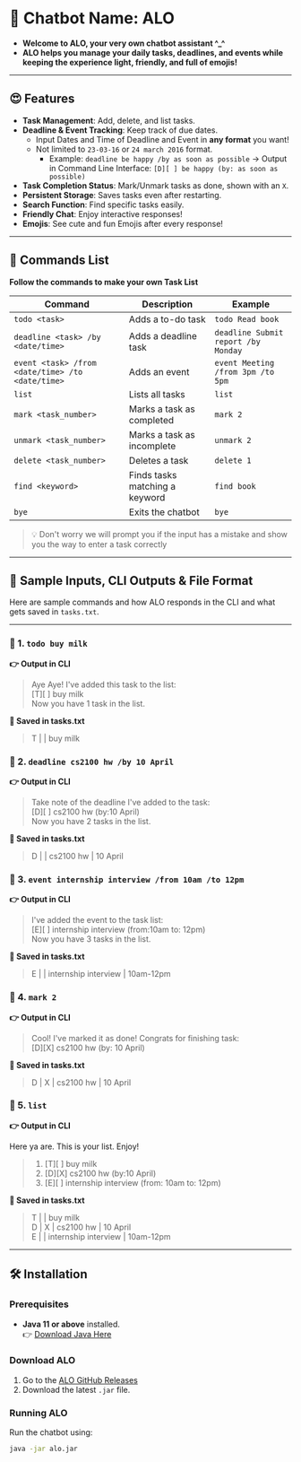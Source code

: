 # 🤖 Chatbot Name: ALO
- **Welcome to ALO, your very own chatbot assistant ^_^**
- **ALO helps you manage your daily tasks, deadlines, and events while keeping the experience light, friendly, and full of emojis!**

---

## 😍 Features
- **Task Management**: Add, delete, and list tasks.
- **Deadline & Event Tracking**: Keep track of due dates.
  - Input Dates and Time of Deadline and Event in **any format** you want!
  - Not limited to `23-03-16` or `24 march 2016` format.
    - Example: `deadline be happy /by as soon as possible` → Output in Command Line Interface: `[D][ ] be happy (by: as soon as possible)`
- **Task Completion Status**: Mark/Unmark tasks as done, shown with an `X`.
- **Persistent Storage**: Saves tasks even after restarting.
- **Search Function**: Find specific tasks easily.
- **Friendly Chat**: Enjoy interactive responses!
- **Emojis**: See cute and fun Emojis after every response!

---

## 🤩 Commands List
**Follow the commands to make your own Task List**

| Command                                          | Description                        | Example                             |
|--------------------------------------------------|------------------------------------|-------------------------------------|
| `todo <task>`                                    | Adds a to-do task                  | `todo Read book`                    |
| `deadline <task> /by <date/time>`                | Adds a deadline task               | `deadline Submit report /by Monday` |
| `event <task> /from <date/time> /to <date/time>` | Adds an event                | `event Meeting /from 3pm /to 5pm`   |
| `list`                                           | Lists all tasks                    | `list`                              |
| `mark <task_number>`                             | Marks a task as completed          | `mark 2`                            |
| `unmark <task_number>`                           | Marks a task as incomplete         | `unmark 2`                          |
| `delete <task_number>`                           | Deletes a task                     | `delete 1`                          |
| `find <keyword>`                                 | Finds tasks matching a keyword     | `find book`                         |
| `bye`                                            | Exits the chatbot                  | `bye`                               

>💡 Don't worry we will prompt you if the input has a mistake and show you the way to enter a task correctly


---
## 💬 Sample Inputs, CLI Outputs & File Format

Here are sample commands and how ALO responds in the CLI and what gets saved in `tasks.txt`.

---

### 📌 1. `todo buy milk`

**👉 Output in CLI**
> Aye Aye! I've added this task to the list: 
> \
>    [T][ ] buy milk 
> \
> Now you have 1 task in the list.

**📄 Saved in tasks.txt**
> T | | buy milk

### 📌 2. `deadline cs2100 hw /by 10 April`

**👉 Output in CLI**
>Take note of the deadline I've added to the task:
> \
>[D][ ] cs2100 hw (by:10 April) 
> \
> Now you have 2 tasks in the list.

**📄 Saved in tasks.txt**
>D | | cs2100 hw | 10 April

### 📌 3. `event internship interview /from 10am /to 12pm`

**👉 Output in CLI**

>I've added the event to the task list:
>\
>[E][ ] internship interview (from:10am to: 12pm)
>\
>Now you have 3 tasks in the list.

**📄 Saved in tasks.txt**
>E | | internship interview | 10am-12pm

### 📌 4. `mark 2`

**👉 Output in CLI**

>Cool! I've marked it as done! Congrats for finishing task:
>\
>[D][X] cs2100 hw (by: 10 April)

**📄 Saved in tasks.txt**
>D | X | cs2100 hw | 10 April

### 📌 5. `list`

**👉 Output in CLI**

Here ya are. This is your list. Enjoy!
> 1. [T][ ] buy milk
> 2. [D][X] cs2100 hw (by:10 April)
> 3. [E][ ] internship interview (from: 10am to: 12pm)

**📄 Saved in tasks.txt**
> T | | buy milk
> \
> D | X | cs2100 hw | 10 April
> \
> E | | internship interview | 10am-12pm


---
## 🛠 Installation
### **Prerequisites**
- **Java 11 or above** installed.  
  👉 [Download Java Here](https://www.oracle.com/java/technologies/javase-jdk11-downloads.html)

### **Download ALO**
1. Go to the [ALO GitHub Releases](https://github.com/RaidaNUS/ip/releases)
2. Download the latest `.jar` file.

### **Running ALO**
Run the chatbot using:
```sh
java -jar alo.jar

